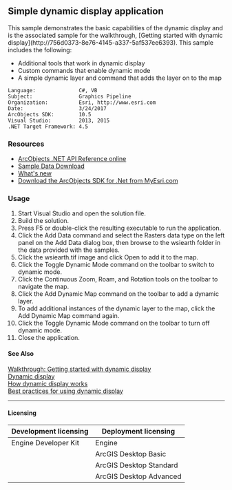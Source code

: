 ## Simple dynamic display application

  <div xmlns="http://www.w3.org/1999/xhtml" xmlns:my="http://schemas.microsoft.com/office/infopath/2003/myXSD/2006-02-10T23:25:53">This sample demonstrates the basic capabilities of the dynamic display and is the associated sample for the walkthrough, [Getting started with dynamic display](http://756d0373-8e76-4145-a337-5af537ee6393). This sample includes the following: </div>

*   Additional tools that work in dynamic display
*   Custom commands that enable dynamic mode
*   A simple dynamic layer and command that adds the layer on to the map   


<!-- TODO: Fill this section below with metadata about this sample-->
```
Language:              C#, VB
Subject:               Graphics Pipeline
Organization:          Esri, http://www.esri.com
Date:                  3/24/2017
ArcObjects SDK:        10.5
Visual Studio:         2013, 2015
.NET Target Framework: 4.5
```

### Resources

* [ArcObjects .NET API Reference online](http://desktop.arcgis.com/en/arcobjects/latest/net/webframe.htm)  
* [Sample Data Download](../../releases)  
* [What's new](http://desktop.arcgis.com/en/arcobjects/latest/net/webframe.htm#05247c04-bfd9-4e36-ae09-bc6e833c3b14.htm)  
* [Download the ArcObjects SDK for .Net from MyEsri.com](https://my.esri.com/)  

### Usage
1. Start Visual Studio and open the solution file.   
1. Build the solution.   
1. Press F5 or double-click the resulting executable to run the application.   
1. Click the Add Data command and select the Rasters data type on the left panel on the Add Data dialog box, then browse to the wsiearth folder in the data provided with the samples.  
1. Click the wsiearth.tif image and click Open to add it to the map.  
1. Click the Toggle Dynamic Mode command on the toolbar to switch to dynamic mode.  
1. Click the Continuous Zoom, Roam, and Rotation tools on the toolbar to navigate the map.  
1. Click the Add Dynamic Map command on the toolbar to add a dynamic layer.  
1. To add additional instances of the dynamic layer to the map, click the Add Dynamic Map command again.  
1. Click the Toggle Dynamic Mode command on the toolbar to turn off dynamic mode.  
1. Close the application.  







#### See Also  
[Walkthrough: Getting started with dynamic display](http://desktop.arcgis.com/search/?q=Walkthrough%3A%20Getting%20started%20with%20dynamic%20display&p=0&language=en&product=arcobjects-sdk-dotnet&version=&n=15&collection=help)  
[Dynamic display](http://desktop.arcgis.com/search/?q=Dynamic%20display&p=0&language=en&product=arcobjects-sdk-dotnet&version=&n=15&collection=help)  
[How dynamic display works](http://desktop.arcgis.com/search/?q=How%20dynamic%20display%20works&p=0&language=en&product=arcobjects-sdk-dotnet&version=&n=15&collection=help)  
[Best practices for using dynamic display](http://desktop.arcgis.com/search/?q=Best%20practices%20for%20using%20dynamic%20display&p=0&language=en&product=arcobjects-sdk-dotnet&version=&n=15&collection=help)  


---------------------------------

#### Licensing  
| Development licensing | Deployment licensing | 
| ------------- | ------------- | 
| Engine Developer Kit | Engine |  
|  | ArcGIS Desktop Basic |  
|  | ArcGIS Desktop Standard |  
|  | ArcGIS Desktop Advanced |  


